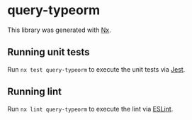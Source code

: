 # query-typeorm

This library was generated with [Nx](https://nx.dev).

## Running unit tests

Run `nx test query-typeorm` to execute the unit tests via [Jest](https://jestjs.io).

## Running lint

Run `nx lint query-typeorm` to execute the lint via [ESLint](https://eslint.org/).
